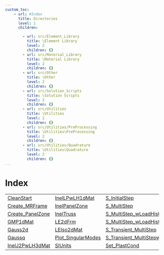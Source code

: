 ```yaml
---
custom_toc:
    - url: #Index
      title: Directories
      level: 1
      children:

        - url: src/Element_Library
          title: \Element Library
          level: 2
          children: {}
        - url: src/Material_Library
          title: \Material Library
          level: 2
          children: {}
        - url: src/Other
          title: \Other
          level: 2
          children: {}
        - url: src/Solution_Scripts
          title: \Solution Scripts
          level: 2
          children: {}
        - url: src/Utilities
          title: \Utilities
          level: 2
          children: {}
        - url: src/Utilities/PreProcessing
          title: \Utilities\PreProcessing
          level: 2
          children: {}
        - url: src/Utilities/Quadrature
          title: \Utilities\Quadrature
          level: 2
          children: {}
...
```

<!-- <!DOCTYPE html> -->
<!-- <html lang="en"> -->
<!-- <body> -->
<a name="_top"></a>
<h1>Index</h1>

<table width="100%">
		<tr>
				<td><a href="src/Utilities/CleanStart" title="src\Utilities">CleanStart</a></td>		<td><a href="src/Material_Library/InelLPwLH1dMat" title="src\Material_Library">InelLPwLH1dMat</a></td>		<td><a href="src/Solution_Scripts/S_InitialStep" title="src\Solution_Scripts">S_InitialStep</a></td>		<td><a href="src/Other/Simple_PanelZone_Test" title="src\Other">Simple_PanelZone_Test</a></td>	</tr>	<tr>
				<td><a href="src/Utilities/PreProcessing/Create_MRFrame" title="src\Utilities\PreProcessing">Create_MRFrame</a></td>		<td><a href="src/Other/InelPanelZone" title="src\Other">InelPanelZone</a></td>		<td><a href="src/Solution_Scripts/S_MultiStep" title="src\Solution_Scripts">S_MultiStep</a></td>		<td><a href="src/Utilities/Units" title="src\Utilities">Units</a></td>	</tr>	<tr>
				<td><a href="src/Other/Create_PanelZone" title="src\Other">Create_PanelZone</a></td>		<td><a href="src/Element_Library/InelTruss" title="src\Element_Library">InelTruss</a></td>		<td><a href="src/Solution_Scripts/S_MultiStep_wLoadHist" title="src\Solution_Scripts">S_MultiStep_wLoadHist</a></td>		<td><a href="src/Other/shape2d" title="src\Other">shape2d</a></td>	</tr>	<tr>
				<td><a href="src/Material_Library/GMP1dMat" title="src\Material_Library">GMP1dMat</a></td>		<td><a href="src/Element_Library/LE2dFrm" title="src\Element_Library">LE2dFrm</a></td>		<td><a href="src/Solution_Scripts/S_MultiStep_wLoadHistwSD" title="src\Solution_Scripts">S_MultiStep_wLoadHistwSD</a></td>		<td><a href="" title=""></a></td>	</tr>	<tr>
				<td><a href="src/Utilities/Quadrature/Gauss2d" title="src\Utilities\Quadrature">Gauss2d</a></td>		<td><a href="src/Material_Library/LEIso2dMat" title="src\Material_Library">LEIso2dMat</a></td>		<td><a href="src/Solution_Scripts/S_Transient_MultiStep" title="src\Solution_Scripts">S_Transient_MultiStep</a></td>		<td><a href="" title=""></a></td>	</tr>	<tr>
				<td><a href="src/Utilities/Quadrature/Gaussq" title="src\Utilities\Quadrature">Gaussq</a></td>		<td><a href="src/Other/Plot_SingularModes" title="src\Other">Plot_SingularModes</a></td>		<td><a href="src/Solution_Scripts/S_Transient_MultiStepwSD" title="src\Solution_Scripts">S_Transient_MultiStepwSD</a></td>		<td><a href="" title=""></a></td>	</tr>	<tr>
				<td><a href="src/Material_Library/InelJ2PwLH3dMat" title="src\Material_Library">InelJ2PwLH3dMat</a></td>		<td><a href="src/Utilities/SIUnits" title="src\Utilities">SIUnits</a></td>		<td><a href="src/Other/Set_PlastCond" title="src\Other">Set_PlastCond</a></td>		<td><a href="" title=""></a></td>	</tr></table>


<!-- <hr><address>Generated on Thu 09-Jul-2020 10:37:01 by <strong><a href="http://www.artefact.tk/software/matlab/m2html/" title="Matlab Documentation in HTML">m2html</a></strong> &copy; 2005</address> -->
<!-- </body> -->
<!-- </html> -->